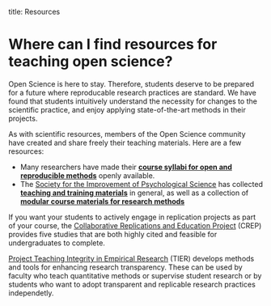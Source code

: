 title: Resources

# Where can I find resources for teaching open science?

Open Science is here to stay. Therefore, students deserve to be prepared for a future where reproducable research practices are standard. We have found that students intuitively understand the necessity for changes to the scientific practice, and enjoy applying state-of-the-art methods in their projects.

As with scientific resources, members of the Open Science community have created and share freely their teaching materials. Here are a few resources:

* Many researchers have made their [**course syllabi for open and reproducible methods**](https://osf.io/vkhbt/) openly available.
* The [Society for the Improvement of Psychological Science](http://improvingpsych.org/) has collected [**teaching and training materials**](https://osf.io/ehpt4/) in general, as well as a collection of [**modular course materials for research methods**](https://osf.io/zbwr4/wiki/home/)


If you want your students to actively engage in replication projects as part of your course, the [Collaborative Replications and Education Project](https://osf.io/wfc6u/wiki/home/) (CREP) provides five studies that are both highly cited and feasible for undergraduates to complete.

[Project Teaching Integrity in Empirical Research](https://www.projecttier.org/tier-classroom) (TIER) develops methods and tools for enhancing research transparency. These can be used by faculty who teach quantitative methods or supervise student research or by students who want to adopt transparent and replicable research practices independetly. 
